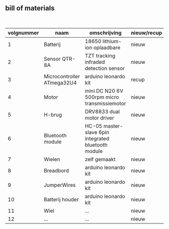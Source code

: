 ## bill of materials
<br />

|volgnummer|naam|omschrijving|nieuw/recup|kostprijs/stuk|aantal|subtotaal|
|----------|----|------------|-----------|---------|------|---------|
|         1| Batterij | 18650 lithium-ion oplaadbare  | nieuw |    3,39       |   2x   |    6,78     |
|         2| Sensor QTR-8A  | TZT tracking infraded detection sensor |  nieuw  |    1,24          |  1x    |    1,24     |
|         3| Microcontroller ATmega32U4  | arduino leonardo kit       |  recup  |        5,53      |   1x   |    5,53     |
|         4| Motor   | mini DC N20 6V 500rpm micro transmissiemotor     |  nieuw  |    6,54        |   2x   |   13,08        |
|         5| H-brug   | DRV8833 dual motor driver            |  nieuw  |     3,265         |  3x    |    9,795     |
|         6| Bluetooth module   | HC-05 master-slave 6pin integrated bluetooth module           |  nieuw  |   4,73           |  1x    |    4,73     |
|         7| Wielen | zelf gemaakt   | nieuw |    /       |   2x   |    /     |
|         8| Breadbord | arduino leonardo kit   | nieuw |    /       |   1x   |    /     |
|         9| JumperWires | arduino leonardo kit   | nieuw |    /       |   16x   |    /     |
|        10| Batterij houder | arduino leonardo kit   | nieuw |    /       |   1x   |    /     |
|        11| Wiel | ...   | nieuw |    1,85       |   2x   |     3,7    |
|        12| ... | ...   | nieuw |    /       |   ..x   |    /     |
